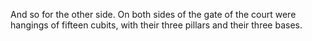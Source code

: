 And so for the other side. On both sides of the gate of the court were hangings of fifteen cubits, with their three pillars and their three bases.
